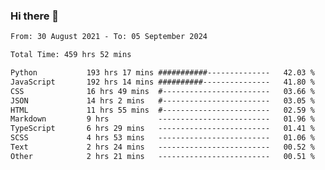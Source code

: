 ### Hi there 👋

<!--
**dominoto/dominoto** is a ✨ _special_ ✨ repository because its `README.md` (this file) appears on your GitHub profile.

Here are some ideas to get you started:

- 🔭 I’m currently working on ...
- 🌱 I’m currently learning ...
- 👯 I’m looking to collaborate on ...
- 🤔 I’m looking for help with ...
- 💬 Ask me about ...
- 📫 How to reach me: ...
- 😄 Pronouns: ...
- ⚡ Fun fact: ...
-->
<!--START_SECTION:waka-->

```txt
From: 30 August 2021 - To: 05 September 2024

Total Time: 459 hrs 52 mins

Python           193 hrs 17 mins ###########--------------   42.03 %
JavaScript       192 hrs 14 mins ##########---------------   41.80 %
CSS              16 hrs 49 mins  #------------------------   03.66 %
JSON             14 hrs 2 mins   #------------------------   03.05 %
HTML             11 hrs 55 mins  #------------------------   02.59 %
Markdown         9 hrs           -------------------------   01.96 %
TypeScript       6 hrs 29 mins   -------------------------   01.41 %
SCSS             4 hrs 53 mins   -------------------------   01.06 %
Text             2 hrs 24 mins   -------------------------   00.52 %
Other            2 hrs 21 mins   -------------------------   00.51 %
```

<!--END_SECTION:waka-->
